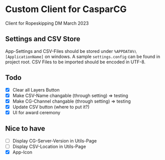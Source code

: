 # Custom Client for CasparCG

Client for Ropeskipping DM March 2023

## Settings and CSV Store

App-Settings and CSV-Files should be stored under `%APPDATA%\[ApplicationName]` on windows. A sample `settings.config` can be found in project root. CSV Files to be imported should be encoded in UTF-8.

## Todo

- [x] Clear all Layers Button
- [x] Make CSV-Name changable (through setting) => testing
- [x] Make CG-Channel changable (through setting) => testing
- [x] Update CSV button (where to put it?)
- [x] UI for award ceremony

## Nice to have

- [ ] Display CG-Server-Version in Utils-Page
- [ ] Display CSV-Location in Utils-Page
- [x] App-Icon
